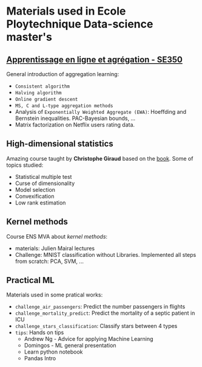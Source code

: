 # Materials used in Ecole Ploytechnique Data-science master's

## [Apprentissage en ligne et agrégation - SE350](http://www.ensae.fr/ensae/fr/formations-navhorizontale-172/statisticien-conomiste-navhorizontale-48/3me-anne-voies-de-spcialisation-formationsdiplome-96/data-science-cours-3a.html?id=102598)

General introduction of aggregation learning:
* `Consistent algorithm`
* `Halving algorithm`
* `Online gradient descent`
* `MS, C and L-type aggregation methods`
* Analysis of `Exponentially Weighted Aggregate (EWA)`: Hoeffding and Bernstein inequalities. PAC-Bayesian bounds, ...
* Matrix factorization on Netflix users rating data.

## High-dimensional statistics

Amazing course taught by **Christophe Giraud** based on the [book](https://sites.google.com/site/highdimensionalstatistics/home).
Some of topics studied:
* Statistical multiple test
* Curse of dimensionality
* Model selection
* Convexification
* Low rank estimation

## Kernel methods
Course ENS MVA about *kernel methods*:
* materials: Julien Mairal lectures
* Challenge: MNIST classification without Libraries. Implemented all steps from scratch: PCA, SVM, ...

## Practical ML

Materials used in some pratical works:
* `challenge_air_passengers`: Predict the number passengers in flights
* `challenge_mortality_predict`: Predict the mortality of a septic patient in ICU
* `challenge_stars_classification`: Classify stars between 4 types
* `tips`: Hands on tips
    * Andrew Ng - Advice for applying Machine Learning
    * Domingos - ML general presentation
    * Learn python notebook
    * Pandas Intro


